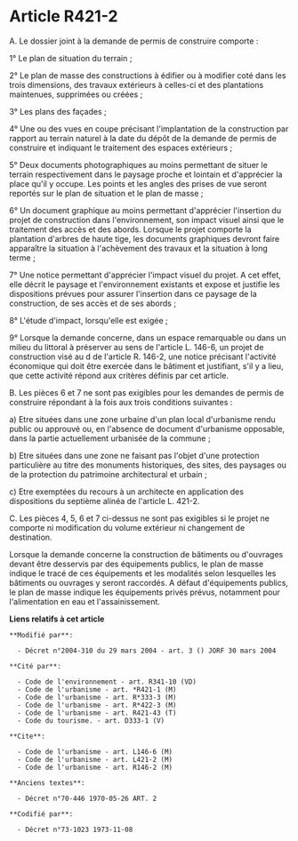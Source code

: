 # Article R421-2

A.  Le dossier joint à la demande de permis de construire comporte :

1° Le plan de situation du terrain ;

2° Le plan de masse des constructions à édifier ou à modifier coté dans les trois dimensions, des travaux extérieurs à
celles-ci et des plantations maintenues, supprimées ou créées ;

3° Les plans des façades ;

4° Une ou des vues en coupe précisant l'implantation de la construction par rapport au terrain naturel à la date du dépôt de
la demande de permis de construire et indiquant le traitement des espaces extérieurs ;

5° Deux documents photographiques au moins permettant de situer le terrain respectivement dans le paysage proche et lointain
et d'apprécier la place qu'il y occupe. Les points et les angles des prises de vue seront reportés sur le plan de situation
et le plan de masse ;

6° Un document graphique au moins permettant d'apprécier l'insertion du projet de construction dans l'environnement, son
impact visuel ainsi que le traitement des accès et des abords. Lorsque le projet comporte la plantation d'arbres de haute
tige, les documents graphiques devront faire apparaître la situation à l'achèvement des travaux et la situation à long
terme ;

7° Une notice permettant d'apprécier l'impact visuel du projet. A cet effet, elle décrit le paysage et l'environnement
existants et expose et justifie les dispositions prévues pour assurer l'insertion dans ce paysage de la construction, de ses
accès et de ses abords ;

8° L'étude d'impact, lorsqu'elle est exigée ;

9° Lorsque la demande concerne, dans un espace remarquable ou dans un milieu du littoral à préserver au sens de l'article L.
146-6, un projet de construction visé au d de l'article R. 146-2, une notice précisant l'activité économique qui doit être
exercée dans le bâtiment et justifiant, s'il y a lieu, que cette activité répond aux critères définis par cet article.

B.  Les pièces 6 et 7 ne sont pas exigibles pour les demandes de permis de construire répondant à la fois aux trois
conditions suivantes :

a) Etre situées dans une zone urbaine d'un plan local d'urbanisme rendu public ou approuvé ou, en l'absence de document
d'urbanisme opposable, dans la partie actuellement urbanisée de la commune ;

b) Etre situées dans une zone ne faisant pas l'objet d'une protection particulière au titre des monuments historiques, des
sites, des paysages ou de la protection du patrimoine architectural et urbain ;

c) Etre exemptées du recours à un architecte en application des dispositions du septième alinéa de l'article L. 421-2.

C.  Les pièces 4, 5, 6 et 7 ci-dessus ne sont pas exigibles si le projet ne comporte ni modification du volume extérieur ni
changement de destination.

Lorsque la demande concerne la construction de bâtiments ou d'ouvrages devant être desservis par des équipements publics, le
plan de masse indique le tracé de ces équipements et les modalités selon lesquelles les bâtiments ou ouvrages y seront
raccordés. A défaut d'équipements publics, le plan de masse indique les équipements privés prévus, notamment pour
l'alimentation en eau et l'assainissement.

**Liens relatifs à cet article**

	**Modifié par**:

	  - Décret n°2004-310 du 29 mars 2004 - art. 3 () JORF 30 mars 2004

	**Cité par**:

	  - Code de l'environnement - art. R341-10 (VD)
	  - Code de l'urbanisme - art. *R421-1 (M)
	  - Code de l'urbanisme - art. R*333-3 (M)
	  - Code de l'urbanisme - art. R*422-3 (M)
	  - Code de l'urbanisme - art. R421-43 (T)
	  - Code du tourisme. - art. D333-1 (V)

	**Cite**:

	  - Code de l'urbanisme - art. L146-6 (M)
	  - Code de l'urbanisme - art. L421-2 (M)
	  - Code de l'urbanisme - art. R146-2 (M)

	**Anciens textes**:

	  - Décret n°70-446 1970-05-26 ART. 2

	**Codifié par**:

	  - Décret n°73-1023 1973-11-08
